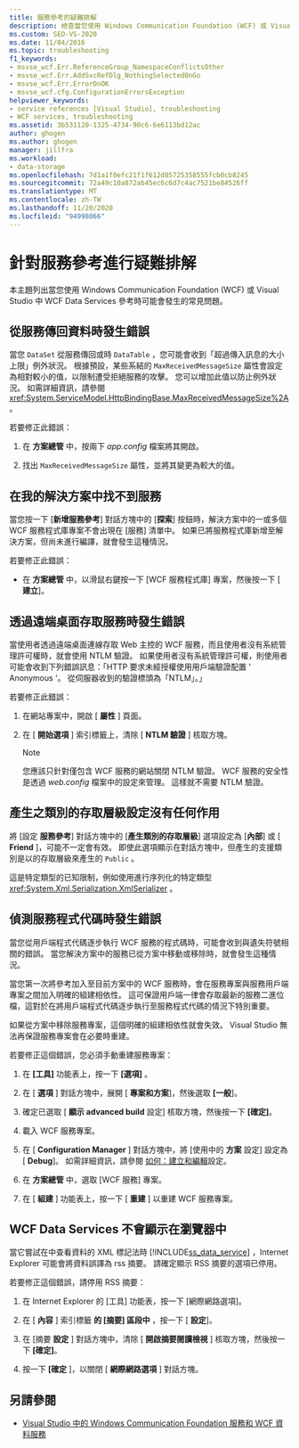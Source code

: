 ```yaml
---
title: 服務參考的疑難排解
description: 檢查當您使用 Windows Communication Foundation (WCF) 或 Visual Studio 中 WCF Data Services 參考時可能發生的常見問題。
ms.custom: SEO-VS-2020
ms.date: 11/04/2016
ms.topic: troubleshooting
f1_keywords:
- msvse_wcf.Err.ReferenceGroup_NamespaceConflictsOther
- msvse_wcf.Err.AddSvcRefDlg_NothingSelectedOnGo
- msvse_wcf.Err.ErrorOnOK
- msvse_wcf.cfg.ConfigurationErrorsException
helpviewer_keywords:
- service references [Visual Studio], troubleshooting
- WCF services, troubleshooting
ms.assetid: 3b531120-1325-4734-90c6-6e6113bd12ac
author: ghogen
ms.author: ghogen
manager: jillfra
ms.workload:
- data-storage
ms.openlocfilehash: 7d1a1f0efc21f1f612d85725358555fcb0cb8245
ms.sourcegitcommit: 72a49c10a872ab45ec6c6d7c4ac7521be84526ff
ms.translationtype: MT
ms.contentlocale: zh-TW
ms.lasthandoff: 11/20/2020
ms.locfileid: "94998066"
---
```

# <a name="troubleshoot-service-references"></a>針對服務參考進行疑難排解

本主題列出當您使用 Windows Communication Foundation (WCF) 或 Visual Studio 中 WCF Data Services 參考時可能會發生的常見問題。

## <a name="error-returning-data-from-a-service"></a>從服務傳回資料時發生錯誤

當您 `DataSet` 從服務傳回或時 `DataTable` ，您可能會收到「超過傳入訊息的大小上限」例外狀況。 根據預設，某些系結的 `MaxReceivedMessageSize` 屬性會設定為相對較小的值，以限制遭受拒絕服務的攻擊。 您可以增加此值以防止例外狀況。 如需詳細資訊，請參閱<xref:System.ServiceModel.HttpBindingBase.MaxReceivedMessageSize%2A>。

若要修正此錯誤：

1. 在 **方案總管** 中，按兩下 *app.config* 檔案將其開啟。

2. 找出 `MaxReceivedMessageSize` 屬性，並將其變更為較大的值。

## <a name="cannot-find-a-service-in-my-solution"></a>在我的解決方案中找不到服務

當您按一下 [**新增服務參考**] 對話方塊中的 [**探索**] 按鈕時，解決方案中的一或多個 WCF 服務程式庫專案不會出現在 [服務] 清單中。 如果已將服務程式庫新增至解決方案，但尚未進行編譯，就會發生這種情況。

若要修正此錯誤：

- 在 **方案總管** 中，以滑鼠右鍵按一下 [WCF 服務程式庫] 專案，然後按一下 [ **建立**]。

## <a name="error-accessing-a-service-over-a-remote-desktop"></a>透過遠端桌面存取服務時發生錯誤

當使用者透過遠端桌面連線存取 Web 主控的 WCF 服務，而且使用者沒有系統管理許可權時，就會使用 NTLM 驗證。 如果使用者沒有系統管理許可權，則使用者可能會收到下列錯誤訊息：「HTTP 要求未經授權使用用戶端驗證配置 ' Anonymous '。 從伺服器收到的驗證標頭為「NTLM」。」

若要修正此錯誤：

1. 在網站專案中，開啟 [ **屬性** ] 頁面。

2. 在 [ **開始選項** ] 索引標籤上，清除 [ **NTLM 驗證** ] 核取方塊。

    > [!NOTE]
    > 您應該只針對僅包含 WCF 服務的網站關閉 NTLM 驗證。 WCF 服務的安全性是透過 *web.config* 檔案中的設定來管理。 這樣就不需要 NTLM 驗證。

## <a name="access-level-for-generated-classes-setting-has-no-effect"></a>產生之類別的存取層級設定沒有任何作用

將 [設定 **服務參考**] 對話方塊中的 [**產生類別的存取層級**] 選項設定為 [**內部**] 或 [ **Friend** ]，可能不一定會有效。 即使此選項顯示在對話方塊中，但產生的支援類別是以的存取層級來產生的 `Public` 。

這是特定類型的已知限制，例如使用進行序列化的特定類型 <xref:System.Xml.Serialization.XmlSerializer> 。

## <a name="error-debugging-service-code"></a>偵測服務程式代碼時發生錯誤

當您從用戶端程式代碼逐步執行 WCF 服務的程式碼時，可能會收到與遺失符號相關的錯誤。 當您解決方案中的服務已從方案中移動或移除時，就會發生這種情況。

當您第一次將參考加入至目前方案中的 WCF 服務時，會在服務專案與服務用戶端專案之間加入明確的組建相依性。 這可保證用戶端一律會存取最新的服務二進位檔，這對於在將用戶端程式代碼逐步執行至服務程式代碼的情況下特別重要。

如果從方案中移除服務專案，這個明確的組建相依性就會失效。 Visual Studio 無法再保證服務專案會在必要時重建。

若要修正這個錯誤，您必須手動重建服務專案：

1. 在 **[工具]** 功能表上，按一下 **[選項]** 。

2. 在 [ **選項** ] 對話方塊中，展開 [ **專案和方案**]，然後選取 **[一般**]。

3. 確定已選取 [ **顯示 advanced build** 設定] 核取方塊，然後按一下 **[確定]**。

4. 載入 WCF 服務專案。

5. 在 [ **Configuration Manager** ] 對話方塊中，將 [使用中的 **方案** 設定] 設定為 [ **Debug**]。 如需詳細資訊，請參閱 [如何：建立和編輯](../ide/how-to-create-and-edit-configurations.md)設定。

6. 在 **方案總管** 中，選取 [WCF 服務] 專案。

7. 在 [ **組建** ] 功能表上，按一下 [ **重建** ] 以重建 WCF 服務專案。

## <a name="wcf-data-services-do-not-display-in-the-browser"></a>WCF Data Services 不會顯示在瀏覽器中

當它嘗試在中查看資料的 XML 標記法時 [!INCLUDE[ss_data_service](../data-tools/includes/ss_data_service_md.md)] ，Internet Explorer 可能會將資料誤譯為 rss 摘要。 請確定顯示 RSS 摘要的選項已停用。

若要修正這個錯誤，請停用 RSS 摘要：

1. 在 Internet Explorer 的 [工具] 功能表，按一下 [網際網路選項]。

2. 在 [ **內容** ] 索引標籤 **的 [摘要] 區段中** ，按一下 [ **設定**]。

3. 在 [摘要 **設定** ] 對話方塊中，清除 [ **開啟摘要閱讀檢視** ] 核取方塊，然後按一下 **[確定]**。

4. 按一下 **[確定** ]，以關閉 [ **網際網路選項** ] 對話方塊。

## <a name="see-also"></a>另請參閱

- [Visual Studio 中的 Windows Communication Foundation 服務和 WCF 資料服務](../data-tools/windows-communication-foundation-services-and-wcf-data-services-in-visual-studio.md)
